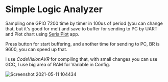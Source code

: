 # Simple Logic Analyzer 

Sampling one GPIO 7200 time by timer in 100us of period (you can change that, but it's good for me!) and save to buffer for sending to PC by UART and Plot chart using [SerialPlot](https://hackaday.io/project/5334-serialplot-realtime-plotting-software) app.

Press button for start buffering, and another time for sending to PC, BR is 9600, you can speed up that.

I use *CodeVisionAVR* for compiling that, with small changes you can use GCC, I use big area of RAM for Variable in Config. 


![Screenshot 2021-05-11 104434](https://user-images.githubusercontent.com/64005694/117767245-eb979700-b245-11eb-85df-b58678b046cb.jpg)

